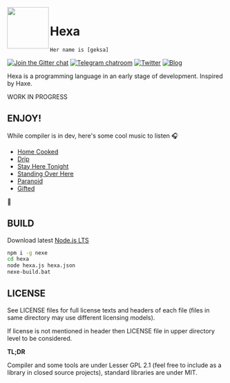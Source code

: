 <img align="left" width="96px" height="96px" src="https://hexalang.github.io/favicon/favicon-96x96.png" />

# Hexa

`Her name is [geksa]`

[![Join the Gitter chat](https://badges.gitter.im/hexalang/hexalang.svg)](https://gitter.im/hexalang?utm_source=badge&utm_medium=badge&utm_campaign=pr-badge&utm_content=badge)
[![Telegram chatroom](https://img.shields.io/badge/chat-on%20telegram-blue.svg)](https://t.me/hexalang)
[![Twitter](https://img.shields.io/badge/Twitter-@hexalang-blue.svg)](https://twitter.com/hexalang)
[![Blog](https://img.shields.io/badge/read-blog-CC317C.svg)](https://github.com/hexalang/hexa/issues?utf8=%E2%9C%93&q=label%3Ablog%20)

Hexa is a programming language in an early stage of development. Inspired by Haxe.

WORK IN PROGRESS

## ENJOY!

While compiler is in dev, here's some cool music to listen :headphones:

* [Home Cooked](https://www.youtube.com/watch?v=EyLlOio4bUU)
* [Drip](https://www.youtube.com/watch?v=Bm-q0v0ZYf4)
* [Stay Here Tonight](https://soundcloud.com/just-portals/stay-here-tonight)
* [Standing Over Here](https://soundcloud.com/just-portals/standing-over-herexx)
* [Paranoid](https://soundcloud.com/pistutm/dansette-junior-paranoid-official-video)
* [Gifted](https://soundcloud.com/josecfmarques/n-a-s-a-feat-kanye-west)

:raised_hands:

## BUILD

Download latest [Node.js LTS](https://nodejs.org/)

```sh
npm i -g nexe
cd hexa
node hexa.js hexa.json
nexe-build.bat
```

## LICENSE

See LICENSE files for full license texts and headers of each file
(files in same directory may use different licensing models).

If license is not mentioned in header then LICENSE file in upper directory level to be considered.

**TL;DR**

Compiler and some tools are under Lesser GPL 2.1 (feel free to include as a library in closed source projects),
standard libraries are under MIT.
